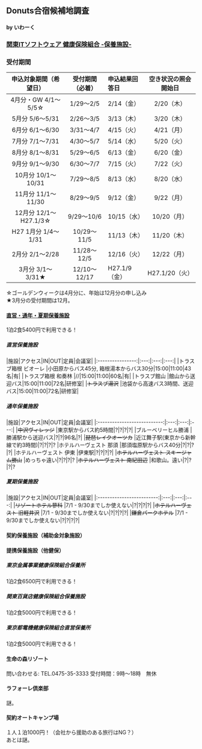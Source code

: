 ## Donuts合宿候補地調査
#### by いわーく

### [関東ITソフトウェア 健康保険組合 -保養施設-](http://www.its-kenpo.or.jp/shisetsu/hoyou/index.html)

### 受付期間

|申込対象期間（希望日）   |受付期間（必着）|申込結果回答日|空き状況の照会開始日|
|:-------------------:|:--------:|:--------|:-------:|
|4月分・GW 4/1～5/5☆   |1/29～2/5 | 2/14（金）|2/20（木）|
|5月分	5/6～5/31      |2/26～3/5 | 3/13（木）|3/20（木）|
|6月分	6/1～6/30      |3/31～4/7 | 4/15（火）|4/21（月）|
|7月分	7/1～7/31      |4/30～5/7 | 5/14（水）|5/20（火）|
|8月分	8/1～8/31      |5/29～6/5 | 6/13（金）|6/20（金）|
|9月分	9/1～9/30      |6/30～7/7 | 7/15（火）|7/22（火）|
|10月分	10/1～10/31    |7/29～8/5 | 8/13（水）|8/20（水）|
|11月分	11/1～11/30    |8/29～9/5 | 9/12（金）|9/22（月）|
|12月分	12/1～H27.1/3☆|9/29～10/6	|10/15（水）|10/20（月）|
|H27 1月分	1/4～1/31  |10/29～11/5|11/13（木）|11/20（木）|
|2月分	2/1～2/28	    |11/28～12/5|12/16（火）|12/22（月）|
|3月分	3/1～3/31★	   |12/10～12/17|H27.1/9（金）|H27.1/20（火）|
☆ゴールデンウィークは4月分に、年始は12月分の申し込み  
★3月分の受付期間は12月。

#### [直営・通年・夏期保養施設](http://www.its-kenpo.or.jp/shisetsu/hoyou/chokuei/index.html)

1泊2食5400円で利用できる！

##### 直営保養施設

|施設|アクセス|IN|OUT|定員|会議室|
|:----------------:|:---:|:---:|:---:|
|トラスブ箱根 ビオーレ |小田原からバス45分, 箱根湯本からバス30分|15:00|11:00|43名|有|
|トラスブ箱根 和奏林  |//|15:00|11:00|60名|有|
|トラスブ館山        |館山から送迎バス|15:00|11:00|72名|研修室|
|~~トラスブ湯沢~~    |池袋から高速バス3時間、送迎バス|15:00|11:00|72名|研修室|

##### 通年保養施設

|施設|アクセス|IN|OUT|定員|会議室|
|:---------------------------:|:---:|:---:|:---:|
|~~中沢ヴィレッジ~~             |東京駅からバス約5時間|?|?|?|?|
|ブルーベリーヒル勝浦            |勝浦駅から送迎バス|?|?|96名|?|
|~~琵琶レイクオーツカ~~          |近江舞子駅(東京から新幹線で約3時間)|?|?|?|?
|ホテルハーヴェスト 那須          |那須塩原駅からバス40分|?|?|?|?|
|ホテルハーヴェスト 伊東          |伊東駅|?|?|?|?|
|~~ホテルハーヴェスト スキージャム勝山~~ |めっちゃ遠い|?|?|?|?
|~~ホテルハーヴェスト 南紀田辺~~       |和歌山。遠い|?|?|?|?

##### 夏期保養施設

|施設|アクセス|IN|OUT|定員|会議室|
|:-------------------------:|:---:|:---:|:---:|
|~~リゾートホテル蓼科~~        |7/1 - 9/30までしか使えない|?|?|?|?|
|~~ホテルハーヴェスト 旧軽井沢~~ |7/1 - 9/30までしか使えない|?|?|?|?|
|~~鎌倉パークホテル~~          |7/1 - 9/30までしか使えない|?|?|?|?|

#### 契約保養施設（補助金対象施設）

#### 提携保養施設（他健保）

##### 東京金属事業健康保険組合保養所

1泊2食6500円で利用できる！

##### 関東百貨店健康保険組合保養施設

1泊2食5000円で利用できる！

##### 東京都電機健康保険組合直営保養所

1泊2食5000円で利用できる！

#### 生命の森リゾート

問い合わせる: TEL.0475-35-3333	受付時間：9時～18時　無休

#### ラフォーレ倶楽部

謎。

#### 契約オートキャンプ場

１人１泊1000円！（会社から援助のある旅行はNG？）  
あとは謎。
